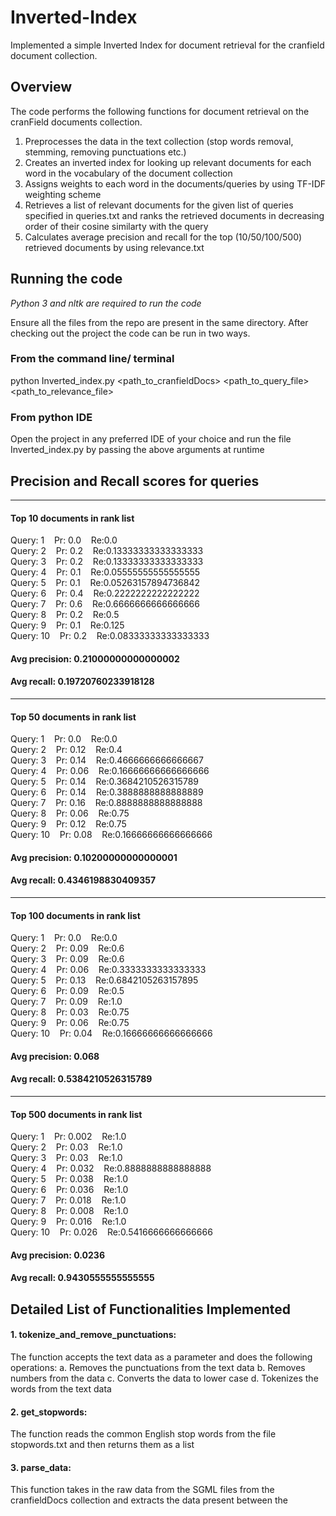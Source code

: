 # Inverted-Index
Implemented a simple Inverted Index for document retrieval for the cranfield document collection. 

## Overview
The code performs the following functions for document retrieval on the cranField documents collection. 
1. Preprocesses the data in the text collection (stop words removal, stemming, removing punctuations etc.)
2. Creates an inverted index for looking up relevant documents for each word in the vocabulary of the document collection
3. Assigns weights to each word in the documents/queries by using TF-IDF weighting scheme
4. Retrieves a list of relevant documents for the given list of queries specified in queries.txt and ranks the retrieved documents in decreasing order of their cosine similarty with the query
5. Calculates average precision and recall for the top (10/50/100/500) retrieved documents by using relevance.txt 

## Running the code  
*Python 3 and nltk are required to run the code*

Ensure all the files from the repo are present in the same directory. After checking out the project the code can be run in two ways. 

### From the command line/ terminal

python Inverted_index.py <path_to_cranfieldDocs> <path_to_query_file> <path_to_relevance_file>

### From python IDE
Open the project in any preferred IDE of your choice and run the file Inverted_index.py by passing the above arguments at runtime 

## Precision and Recall scores for queries
----------------------------------------------------------------
#### Top 10 documents in rank list<br>
Query: 1 &nbsp;&nbsp; Pr: 0.0 &nbsp;&nbsp; Re:0.0<br>
Query: 2 &nbsp;&nbsp; Pr: 0.2 &nbsp;&nbsp; Re:0.13333333333333333<br>
Query: 3 &nbsp;&nbsp; Pr: 0.2 &nbsp;&nbsp; Re:0.13333333333333333<br>
Query: 4 &nbsp;&nbsp; Pr: 0.1 &nbsp;&nbsp; Re:0.05555555555555555<br>
Query: 5 &nbsp;&nbsp; Pr: 0.1 &nbsp;&nbsp; Re:0.05263157894736842<br>
Query: 6 &nbsp;&nbsp; Pr: 0.4 &nbsp;&nbsp; Re:0.2222222222222222<br>
Query: 7 &nbsp;&nbsp; Pr: 0.6 &nbsp;&nbsp; Re:0.6666666666666666<br>
Query: 8 &nbsp;&nbsp; Pr: 0.2 &nbsp;&nbsp; Re:0.5<br>
Query: 9 &nbsp;&nbsp; Pr: 0.1 &nbsp;&nbsp; Re:0.125<br>
Query: 10 &nbsp;&nbsp; Pr: 0.2 &nbsp;&nbsp; Re:0.08333333333333333<br>
#### Avg precision: 0.21000000000000002
#### Avg recall: 0.19720760233918128
----------------------------------------------------------------
#### Top 50 documents in rank list
Query: 1 &nbsp;&nbsp; Pr: 0.0 &nbsp;&nbsp; Re:0.0<br> 
Query: 2 &nbsp;&nbsp; Pr: 0.12 &nbsp;&nbsp; Re:0.4<br>
Query: 3 &nbsp;&nbsp; Pr: 0.14 &nbsp;&nbsp; Re:0.4666666666666667<br> 
Query: 4 &nbsp;&nbsp; Pr: 0.06 &nbsp;&nbsp; Re:0.16666666666666666<br>
Query: 5 &nbsp;&nbsp; Pr: 0.14 &nbsp;&nbsp; Re:0.3684210526315789<br>
Query: 6 &nbsp;&nbsp; Pr: 0.14 &nbsp;&nbsp; Re:0.3888888888888889<br>
Query: 7 &nbsp;&nbsp; Pr: 0.16 &nbsp;&nbsp; Re:0.8888888888888888<br>
Query: 8 &nbsp;&nbsp; Pr: 0.06 &nbsp;&nbsp; Re:0.75<br>
Query: 9 &nbsp;&nbsp; Pr: 0.12 &nbsp;&nbsp; Re:0.75<br>
Query: 10 &nbsp;&nbsp; Pr: 0.08 &nbsp;&nbsp; Re:0.16666666666666666<br>
#### Avg precision: 0.10200000000000001
#### Avg recall: 0.4346198830409357
----------------------------------------------------------------
#### Top 100 documents in rank list
Query: 1 &nbsp;&nbsp; Pr: 0.0 &nbsp;&nbsp; Re:0.0<br>
Query: 2 &nbsp;&nbsp; Pr: 0.09 &nbsp;&nbsp; Re:0.6<br>
Query: 3 &nbsp;&nbsp; Pr: 0.09 &nbsp;&nbsp; Re:0.6<br>
Query: 4 &nbsp;&nbsp; Pr: 0.06 &nbsp;&nbsp; Re:0.3333333333333333<br>
Query: 5 &nbsp;&nbsp; Pr: 0.13 &nbsp;&nbsp; Re:0.6842105263157895<br>
Query: 6 &nbsp;&nbsp; Pr: 0.09 &nbsp;&nbsp; Re:0.5<br>
Query: 7 &nbsp;&nbsp; Pr: 0.09 &nbsp;&nbsp; Re:1.0<br>
Query: 8 &nbsp;&nbsp; Pr: 0.03 &nbsp;&nbsp; Re:0.75<br>
Query: 9 &nbsp;&nbsp; Pr: 0.06 &nbsp;&nbsp; Re:0.75<br>
Query: 10 &nbsp;&nbsp; Pr: 0.04 &nbsp;&nbsp; Re:0.16666666666666666<br>
#### Avg precision: 0.068
#### Avg recall: 0.5384210526315789
----------------------------------------------------------------
#### Top 500 documents in rank list
Query: 1 &nbsp;&nbsp; Pr: 0.002 &nbsp;&nbsp; Re:1.0<br>
Query: 2 &nbsp;&nbsp; Pr: 0.03 &nbsp;&nbsp; Re:1.0<br>
Query: 3 &nbsp;&nbsp; Pr: 0.03 &nbsp;&nbsp; Re:1.0<br>
Query: 4 &nbsp;&nbsp; Pr: 0.032 &nbsp;&nbsp; Re:0.8888888888888888<br>
Query: 5 &nbsp;&nbsp; Pr: 0.038 &nbsp;&nbsp; Re:1.0<br>
Query: 6 &nbsp;&nbsp; Pr: 0.036 &nbsp;&nbsp; Re:1.0<br>
Query: 7 &nbsp;&nbsp; Pr: 0.018 &nbsp;&nbsp; Re:1.0<br>
Query: 8 &nbsp;&nbsp; Pr: 0.008 &nbsp;&nbsp; Re:1.0<br>
Query: 9 &nbsp;&nbsp; Pr: 0.016 &nbsp;&nbsp; Re:1.0<br>
Query: 10 &nbsp;&nbsp; Pr: 0.026 &nbsp;&nbsp; Re:0.5416666666666666<br>
#### Avg precision: 0.0236
#### Avg recall: 0.9430555555555555

## Detailed List of Functionalities Implemented
#### 1. tokenize_and_remove_punctuations:
The function accepts the text data as a parameter and does the following operations:
a. Removes the punctuations from the text data
b. Removes numbers from the data
c. Converts the data to lower case
d. Tokenizes the words from the text data
#### 2. get_stopwords: 
The function reads the common English stop words from the file stopwords.txt and then returns them as a list
#### 3. parse_data: 
This function takes in the raw data from the SGML files from the cranfieldDocs collection and extracts the data present between the <TITLE> and <TEXT> tags and returns the content
#### 4. remove_stop_words: 
The function takes in tokenized words and removes stop words from it and the words which are smaller than 2 characters in length
#### 5. read_data: 
The function takes the path of the crafieldDocs directory and reads the contents of the files present in the directory calls the parse_data function and returns a list of tuples of the following format – (document_no, text_data)
#### 6. calculate_tf: 
The function takes in a list of tokenized words and returns a dictionary with token as the key and the tf_score for that token as the value
#### 7. get_vocabulary: 
This function parses all the words from the document collection and returns a vocabulary of all the unique words from the collection
#### 8. stem_words: 
The function takes in a list of tokens and returns a list of stemmed words using NLTKs PorterStemmer
#### 9. preprocess_data:
The function takes a list of tuples generated by read_data and then performs the following functions:
a. tokenizes and removes puntuations
b. removes stop words
c. stems words
d. removes stop words after stemming and words shorter than 2 characters
#### 10. calculate_idf: 
The function takes in the entire data dictionary and calculates the idf score for each word in the vocabulary for the document collection and returns a dictionary with word as key and idf score as the value
#### 11. calculate_tfidf: 
The function takes in a the data dictionary of the parsed and preprocessed data and the dictionary for idf_scores and returns a dictionary containing key as the document id and value which is another dictionary with words of that document as keys and their tf-idf scores as values
#### 12. preprocecss_queries: 
This function is similar to that of preprocess data it performs the same operations on the queries
#### 13. calculate_tfidf_queries: 
This function takes the preprocessed queries and the idf_scores dictionary and then performs calculation for calculating the tfidf scores of the query terms and returns a similar dictionary as returned by calculate_tfidf function but for query terms
#### 14. generate_inverted_index: 
This function takes in the data dictionary of preprocessed data, builds and inverted index and then returns a dictionary with key as each unique word from the document vocabulary and value having a list of documents where the word in present
#### 15. get_relevance: 
This function takes in the path of the file containing the query ids and their relevant documents and then returns a dictionary with key as document ids and value as a list of documents relevant for it
#### 16. find_precision_recall: 
This function takes the retrieved document list and relevant document list of a query, calculates and returns the precision and recall
